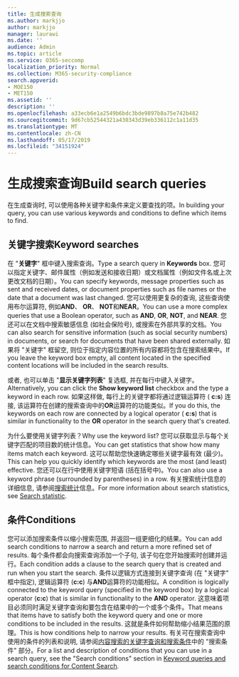 ```yaml
---
title: 生成搜索查询
ms.author: markjjo
author: markjjo
manager: laurawi
ms.date: ''
audience: Admin
ms.topic: article
ms.service: O365-seccomp
localization_priority: Normal
ms.collection: M365-security-compliance
search.appverid:
- MOE150
- MET150
ms.assetid: ''
description: ''
ms.openlocfilehash: a33ecb6e1a2549b6bdc3bde9897b8a75e742b482
ms.sourcegitcommit: 9d67cb52544321a430343d39eb336112c1a11d35
ms.translationtype: MT
ms.contentlocale: zh-CN
ms.lasthandoff: 05/17/2019
ms.locfileid: "34151924"
---
```

# <a name="build-search-queries"></a><span data-ttu-id="4363f-102">生成搜索查询</span><span class="sxs-lookup"><span data-stu-id="4363f-102">Build search queries</span></span>

<span data-ttu-id="4363f-103">在生成查询时, 可以使用各种关键字和条件来定义要查找的项。</span><span class="sxs-lookup"><span data-stu-id="4363f-103">In building your query, you can use various keywords and conditions to define which items to find.</span></span>

## <a name="keyword-searches"></a><span data-ttu-id="4363f-104">关键字搜索</span><span class="sxs-lookup"><span data-stu-id="4363f-104">Keyword searches</span></span>

<span data-ttu-id="4363f-105">在 "**关键字**" 框中键入搜索查询。</span><span class="sxs-lookup"><span data-stu-id="4363f-105">Type a search query in **Keywords** box.</span></span> <span data-ttu-id="4363f-106">您可以指定关键字、邮件属性（例如发送和接收日期）或文档属性（例如文件名或上次更改文档的日期）。</span><span class="sxs-lookup"><span data-stu-id="4363f-106">You can specify keywords, message properties such as sent and received dates, or document properties such as file names or the date that a document was last changed.</span></span> <span data-ttu-id="4363f-107">您可以使用更复杂的查询, 这些查询使用布尔运算符, 例如**AND**、 **OR**、 **NOT**和**NEAR**。</span><span class="sxs-lookup"><span data-stu-id="4363f-107">You can use a more complex queries that use a Boolean operator, such as **AND**, **OR**, **NOT**, and **NEAR**.</span></span> <span data-ttu-id="4363f-108">您还可以在文档中搜索敏感信息 (如社会保险号), 或搜索在外部共享的文档。</span><span class="sxs-lookup"><span data-stu-id="4363f-108">You can also search for sensitive information (such as social security numbers) in documents, or search for documents that have been shared externally.</span></span> <span data-ttu-id="4363f-109">如果将 "关键字" 框留空, 则位于指定内容位置的所有内容都将包含在搜索结果中。</span><span class="sxs-lookup"><span data-stu-id="4363f-109">If you leave the keyword box empty, all content located in the specified content locations will be included in the search results.</span></span>
    
<span data-ttu-id="4363f-110">或者, 也可以单击 "**显示关键字列表**" 复选框, 并在每行中键入关键字。</span><span class="sxs-lookup"><span data-stu-id="4363f-110">Alternatively, you can click the **Show keyword list** checkbox and the type a keyword in each row.</span></span> <span data-ttu-id="4363f-111">如果这样做, 每行上的关键字都将通过逻辑运算符 ( **c:s**) 连接, 该运算符在创建的搜索查询中的**OR**运算符的功能类似。</span><span class="sxs-lookup"><span data-stu-id="4363f-111">If you do this, the keywords on each row are connected by a logical operator ( **c:s**) that is similar in functionality to the **OR** operator in the search query that's created.</span></span> 
    
<span data-ttu-id="4363f-112">为什么要使用关键字列表？</span><span class="sxs-lookup"><span data-stu-id="4363f-112">Why use the keyword list?</span></span> <span data-ttu-id="4363f-113">您可以获取显示与每个关键字匹配的项目数的统计信息。</span><span class="sxs-lookup"><span data-stu-id="4363f-113">You can get statistics that show how many items match each keyword.</span></span> <span data-ttu-id="4363f-114">这可以帮助您快速确定哪些关键字最有效 (最少)。</span><span class="sxs-lookup"><span data-stu-id="4363f-114">This can help you quickly identify which keywords are the most (and least) effective.</span></span> <span data-ttu-id="4363f-115">您还可以在行中使用关键字短语 (括在括号中)。</span><span class="sxs-lookup"><span data-stu-id="4363f-115">You can also use a keyword phrase (surrounded by parentheses) in a row.</span></span> <span data-ttu-id="4363f-116">有关搜索统计信息的详细信息, 请参阅[搜索统计](search-statistics.md)信息。</span><span class="sxs-lookup"><span data-stu-id="4363f-116">For more information about search statistics, see [Search statistic](search-statistics.md).</span></span>

## <a name="conditions"></a><span data-ttu-id="4363f-117">条件</span><span class="sxs-lookup"><span data-stu-id="4363f-117">Conditions</span></span>
    
<span data-ttu-id="4363f-118">您可以添加搜索条件以缩小搜索范围, 并返回一组更细化的结果。</span><span class="sxs-lookup"><span data-stu-id="4363f-118">You can add search conditions to narrow a search and return a more refined set of results.</span></span> <span data-ttu-id="4363f-119">每个条件都会向搜索查询添加一个子句, 该子句在您开始搜索时创建并运行。</span><span class="sxs-lookup"><span data-stu-id="4363f-119">Each condition adds a clause to the search query that is created and run when you start the search.</span></span> <span data-ttu-id="4363f-120">条件以逻辑方式连接到关键字查询 (在 "关键字" 框中指定), 逻辑运算符 (**c:c**) 与**AND**运算符的功能相似。</span><span class="sxs-lookup"><span data-stu-id="4363f-120">A condition is logically connected to the keyword query (specified in the keyword box) by a logical operator (**c:c**) that is similar in functionality to the **AND** operator.</span></span> <span data-ttu-id="4363f-121">这意味着项目必须同时满足关键字查询和要包含在结果中的一个或多个条件。</span><span class="sxs-lookup"><span data-stu-id="4363f-121">That means that items have to satisfy both the keyword query and one or more conditions to be included in the results.</span></span> <span data-ttu-id="4363f-122">这就是条件如何帮助缩小结果范围的原理。</span><span class="sxs-lookup"><span data-stu-id="4363f-122">This is how conditions help to narrow your results.</span></span> <span data-ttu-id="4363f-123">有关可在搜索查询中使用的条件的列表和说明, 请参阅[内容搜索的关键字查询和搜索条件](../keyword-queries-and-search-conditions.md#search-conditions)中的 "搜索条件" 部分。</span><span class="sxs-lookup"><span data-stu-id="4363f-123">For a list and description of conditions that you can use in a search query, see the "Search conditions" section in [Keyword queries and search conditions for Content Search](../keyword-queries-and-search-conditions.md#search-conditions).</span></span>


